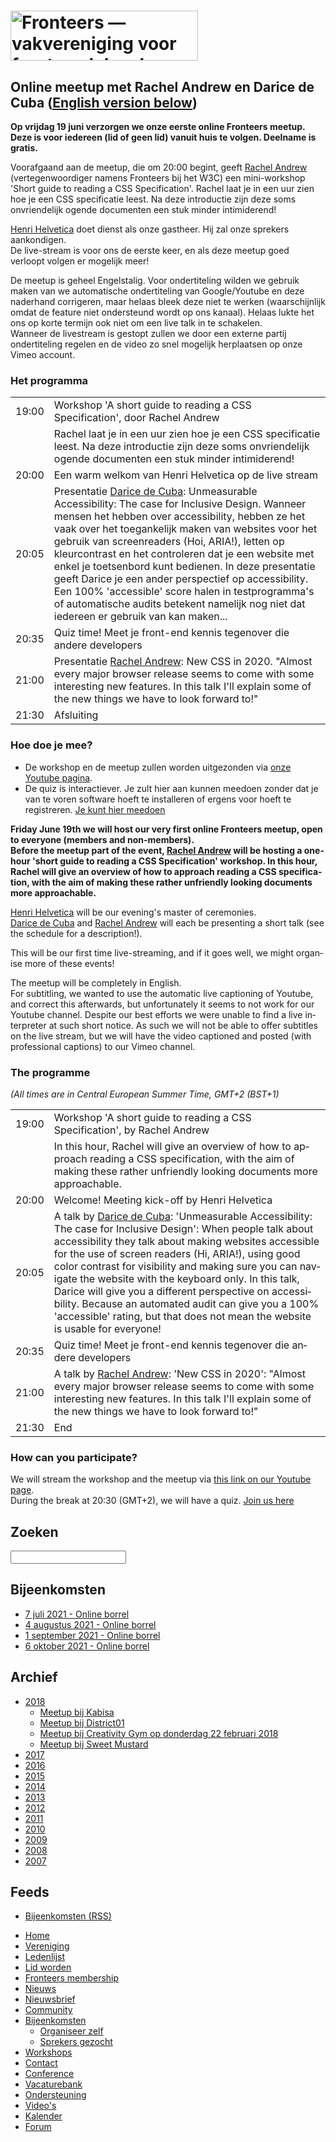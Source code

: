 <!DOCTYPE html>
<html lang="nl">
 <head>
  <meta charset="utf-8">
  <title>Online meetup met Rachel Andrew en Darice de Cuba · Fronteers</title>
  <meta name="viewport" content="width=device-width,initial-scale=1">
  <link rel="stylesheet" href="/_css/fronteers.css?v=2019">
  <link rel="icon" href="/favicon.ico">
  <link rel="alternate" type="application/rss+xml" href="http://feeds.feedburner.com/FronteersWeblog" title="Fronteers weblog">
  <link rel="alternate" type="application/rss+xml" href="http://feeds.feedburner.com/FronteersWeblogLaatsteReacties" title="Fronteers weblog: laatste reacties">
  <link rel="alternate" type="application/rss+xml" href="http://feeds.feedburner.com/FronteersBijeenkomsten" title="Fronteers bijeenkomsten">
  <link rel="alternate" type="application/rss+xml" href="http://feeds.feedburner.com/FronteersVacaturebank" title="Fronteers vacaturebank">
  <link rel="alternate" type="application/rss+xml" href="http://feeds.feedburner.com/FronteersWorkshops" title="Fronteers workshops">
  <link rel="alternate" type="application/rss+xml" href="http://feeds.feedburner.com/FronteersCongres" title="Fronteers conference">
  <link rel="shortlink" href="http://frnt.rs/p2373">
 </head>
 <body id="fronteers-nl">
  <div id="container">
   <div id="main">
    <h1><a href="/"><img src="/_img/badges/fronteers-logo-300dpi.png" width="300" height="80" alt="Fronteers — vakvereniging voor front-end developers"></a></h1>
    <div class="section">
     <h2>Online meetup met Rachel Andrew en Darice de Cuba (<a href="#english-section" lang="en">English version below</a>)</h2>
     <p><strong>Op vrijdag 19 juni verzorgen we onze eerste online Fronteers meetup. Deze is voor iedereen (lid of geen lid) vanuit huis te volgen. Deelname is gratis.</strong></p>
     <p>Voorafgaand aan de meetup, die om 20:00 begint, geeft <a href="https://twitter.com/rachelandrew]">Rachel Andrew</a> (vertegenwoordiger namens Fronteers bij het W3C) een mini-workshop 'Short guide to reading a CSS Specification'. Rachel laat je in een uur zien hoe je een CSS specificatie leest. Na deze introductie zijn deze soms onvriendelijk ogende documenten een stuk minder intimiderend!</p>
     <p><a href="https://twitter.com/HenriHelvetica">Henri Helvetica</a> doet dienst als onze gastheer. Hij zal onze sprekers aankondigen.<br>De live-stream is voor ons de eerste keer, en als deze meetup goed verloopt volgen er mogelijk meer!</p>
     <p>De meetup is geheel Engelstalig. Voor ondertiteling wilden we gebruik maken van we automatische ondertiteling van Google/Youtube en deze naderhand corrigeren, maar helaas bleek deze niet te werken (waarschijnlijk omdat de feature niet ondersteund wordt op ons kanaal). Helaas lukte het ons op korte termijn ook niet om een live talk in te schakelen.<br>Wanneer de livestream is gestopt zullen we door een externe partij ondertiteling regelen en de video zo snel mogelijk herplaatsen op onze Vimeo account.</p>
     <h3>Het programma</h3>
     <table class="schedule">
      <tr>
       <td>19:00</td>
       <td>Workshop 'A short guide to reading a CSS Specification', door Rachel Andrew</td>
      </tr>
      <tr class="odd">
       <td></td>
       <td>Rachel laat je in een uur zien hoe je een CSS specificatie leest. Na deze introductie zijn deze soms onvriendelijk ogende documenten een stuk minder intimiderend!</td>
      </tr>
      <tr>
       <td>20:00</td>
       <td>Een warm welkom van Henri Helvetica op de live stream</td>
      </tr>
      <tr class="odd">
       <td>20:05</td>
       <td>Presentatie <a href="https://darice.org">Darice de Cuba</a>: Unmeasurable Accessibility: The case for Inclusive Design. Wanneer mensen het hebben over accessibility, hebben ze het vaak over het toegankelijk maken van websites voor het gebruik van screenreaders (Hoi, ARIA!), letten op kleurcontrast en het controleren dat je een website met enkel je toetsenbord kunt bedienen. In deze presentatie geeft Darice je een ander perspectief op accessibility. Een 100% 'accessible' score halen in testprogramma's of automatische audits betekent namelijk nog niet dat iedereen er gebruik van kan maken...</td>
      </tr>
      <tr>
       <td>20:35</td>
       <td>Quiz time! Meet je front-end kennis tegenover die andere developers</td>
      </tr>
      <tr class="odd">
       <td>21:00</td>
       <td>Presentatie <a href="https://rachelandrew.co.uk/">Rachel Andrew</a>: New CSS in 2020. &quot;Almost every major browser release seems to come with some interesting new features. In this talk I'll explain some of the new things we have to look forward to!&quot;</td>
      </tr>
      <tr>
       <td>21:30</td>
       <td>Afsluiting</td>
      </tr>
     </table>
     <h3>Hoe doe je mee?</h3>
     <ul>
      <li>De workshop en de meetup zullen worden uitgezonden via <a href="https://www.youtube.com/watch?v=N2tvZ4P44jY">onze Youtube pagina</a>.</li>
      <li>De quiz is interactiever. Je zult hier aan kunnen meedoen zonder dat je van te voren software hoeft te installeren of ergens voor hoeft te registreren. <a href="https://meet.google.com/vjr-jdhk-fii">Je kunt hier meedoen</a></li>
     </ul>
    </div>
    <div id="english-section" class="section odd" lang="en">
     <p><strong>Friday June 19th we will host our very first online Fronteers meetup, open to everyone (members and non-members). <br>Before the meetup part of the event, <a href="https://twitter.com/rachelandrew] (Fronteers representative to the W3C">Rachel Andrew</a> will be hosting a one-hour 'short guide to reading a CSS Specification' workshop. In this hour, Rachel will give an overview of how to approach reading a CSS specification, with the aim of making these rather unfriendly looking documents more approachable.</strong></p>
     <p><a href="https://twitter.com/HenriHelvetica">Henri Helvetica</a> will be our evening's master of ceremonies.<br><a href="https://darice.org">Darice de Cuba</a> and <a href="https://rachelandrew.co.uk/">Rachel Andrew</a> will each be presenting a short talk (see the schedule for a description!).</p>
     <p>This will be our first time live-streaming, and if it goes well, we might organise more of these events!</p>
     <p>The meetup will be completely in English.<br>For subtitling, we wanted to use the automatic live captioning of Youtube, and correct this afterwards, but unfortunately it seems to not work for our Youtube channel. Despite our best efforts we were unable to find a live interpreter at such short notice. As such we will not be able to offer subtitles on the live stream, but we will have the video captioned and posted (with professional captions) to our Vimeo channel.</p>
     <h3>The programme</h3>
     <p><em>(All times are in Central European Summer Time, GMT+2 (BST+1)</em></p>
     <table class="schedule">
      <tr>
       <td>19:00</td>
       <td>Workshop 'A short guide to reading a CSS Specification', by Rachel Andrew</td>
      </tr>
      <tr class="odd">
       <td></td>
       <td>In this hour, Rachel will give an overview of how to approach reading a CSS specification, with the aim of making these rather unfriendly looking documents more approachable.</td>
      </tr>
      <tr>
       <td>20:00</td>
       <td>Welcome! Meeting kick-off by Henri Helvetica</td>
      </tr>
      <tr class="odd">
       <td>20:05</td>
       <td>A talk by <a href="https://darice.org">Darice de Cuba</a>: 'Unmeasurable Accessibility: The case for Inclusive Design': When people talk about accessibility they talk about making websites accessible for the use of screen readers (Hi, ARIA!), using good color contrast for visibility and making sure you can navigate the website with the keyboard only. In this talk, Darice will give you a different perspective on accessibility. Because an automated audit can give you a 100% 'accessible' rating, but that does not mean the website is usable for everyone!</td>
      </tr>
      <tr>
       <td>20:35</td>
       <td>Quiz time! Meet je front-end kennis tegenover die andere developers</td>
      </tr>
      <tr class="odd">
       <td>21:00</td>
       <td>A talk by <a href="https://rachelandrew.co.uk/">Rachel Andrew</a>: 'New CSS in 2020': &quot;Almost every major browser release seems to come with some interesting new features. In this talk I'll explain some of the new things we have to look forward to!&quot;</td>
      </tr>
      <tr>
       <td>21:30</td>
       <td>End</td>
      </tr>
     </table>
     <h3>How can you participate?</h3>
     <p>We will stream the workshop and the meetup via <a href="https://www.youtube.com/watch?v=N2tvZ4P44jY">this link on our Youtube page</a>. <br>During the break at 20:30 (GMT+2), we will have a quiz. <a href="https://meet.google.com/vjr-jdhk-fii">Join us here</a></p>
    </div>
   </div>
   <div id="submenu">
    <div>
     <form method="get" action="//www.google.nl/search">
      <h2><label for="q">Zoeken</label></h2>
      <p>
       <input name="q" id="q" type="search">
       <input type="hidden" name="sitesearch" value="fronteers.nl">
       <input type="hidden" name="ie" value="UTF-8">
       <input type="hidden" name="oe" value="UTF-8">
       <input type="hidden" name="hl" value="nl">
      </p>
     </form>
    </div>
    <div>
     <h2>Bijeenkomsten</h2>
     <ul>
      <li><a href="https://fronteers.nl/bijeenkomsten/2020/online-informele-borrel">7 juli 2021 - Online borrel</a></li>
      <li><a href="https://fronteers.nl/bijeenkomsten/2020/online-informele-borrel">4 augustus 2021 - Online borrel</a></li>
      <li><a href="https://fronteers.nl/bijeenkomsten/2020/online-informele-borrel">1 september 2021 - Online borrel</a></li>
      <li><a href="https://fronteers.nl/bijeenkomsten/2020/online-informele-borrel">6 oktober 2021 - Online borrel</a></li>
     </ul>
     <p></p>
    </div>
    <div id="meetings">
     <h2>Archief</h2>
     <ul>
      <li><a href="/bijeenkomsten/2018" title="Bijeenkomsten in 2018">2018</a>
       <ul>
        <li><a href="/bijeenkomsten/2018/meetup-januari-kabisa">Meetup bij Kabisa</a></li>
        <li><a href="/bijeenkomsten/2018/meetup-bij-district01" title="Meetup bij District01 op donderdag 25 januari 2018">Meetup bij District01</a></li>
        <li><a href="/bijeenkomsten/2018/meetup-bij-creativity-gym">Meetup bij Creativity Gym op donderdag 22 februari 2018</a></li>
        <li><a href="/bijeenkomsten/2018/meetup-bij-sweet-mustard">Meetup bij Sweet Mustard</a></li>
       </ul>
      </li>
      <li><a href="/bijeenkomsten/2017" title="Bijeenkomsten in 2017">2017</a></li>
      <li><a href="/bijeenkomsten/2016" title="Bijeenkomsten in 2016">2016</a></li>
      <li><a href="/bijeenkomsten/2015" title="Bijeenkomsten in 2015">2015</a></li>
      <li><a href="/bijeenkomsten/2014" title="Bijeenkomsten in 2014">2014</a></li>
      <li><a href="/bijeenkomsten/2013" title="Bijeenkomsten in 2013">2013</a></li>
      <li><a href="/bijeenkomsten/2012" title="Bijeenkomsten in 2012">2012</a></li>
      <li><a href="/bijeenkomsten/2011" title="Bijeenkomsten in 2011">2011</a></li>
      <li><a href="/bijeenkomsten/2010" title="Bijeenkomsten in 2010">2010</a></li>
      <li><a href="/bijeenkomsten/2009" title="Bijeenkomsten in 2009">2009</a></li>
      <li><a href="/bijeenkomsten/2008" title="Bijeenkomsten in 2008">2008</a></li>
      <li><a href="/bijeenkomsten/2007" title="Bijeenkomsten in 2007">2007</a></li>
     </ul>
    </div>
    <div id="feeds">
     <h2 lang="en">Feeds</h2>
     <ul>
      <li><a href="https://feeds.feedburner.com/FronteersBijeenkomsten" type="application/rss+xml">Bijeenkomsten (<abbr>RSS</abbr>)</a></li>
     </ul>
    </div>
   </div>
   <ul id="menu">
    <li id="menu-home"><a href="/">Home</a></li>
    <li id="menu-vereniging"><a href="/vereniging">Vereniging</a></li>
    <li id="menu-leden"><a href="/leden">Ledenlijst</a></li>
    <li id="menu-inschrijven"><a href="/inschrijven">Lid worden</a></li>
    <li id="menu-sign-up"><a href="/sign-up">Fronteers membership</a></li>
    <li id="menu-blog"><a href="/blog">Nieuws</a></li>
    <li id="menu-nieuwsbrief"><a href="/nieuwsbrief">Nieuwsbrief</a></li>
    <li id="menu-community"><a href="/community">Community</a></li>
    <li id="menu-bijeenkomsten" class="current has-submenu"><a href="/bijeenkomsten" class="current">Bijeenkomsten</a>
     <ul>
      <li><a href="/bijeenkomsten/organiseren">Organiseer zelf</a></li>
      <li><a href="/bijeenkomsten/aanmelden-spreker">Sprekers gezocht</a></li>
     </ul>
    </li>
    <li id="menu-workshops"><a href="/workshops">Workshops</a></li>
    <li id="menu-contact"><a href="/contact">Contact</a></li>
    <li id="menu-congres"><a href="/congres">Conference</a></li>
    <li id="menu-vacaturebank"><a href="/vacaturebank">Vacaturebank</a></li>
    <li id="menu-communityondersteuning"><a href="/communityondersteuning">Ondersteuning</a></li>
    <li id="menu-videos"><a href="/videos">Video's</a></li>
    <li id="menu-kalender"><a href="/kalender">Kalender</a></li>
    <li id="menu-forum"><a href="https://forum.fronteers.nl/">Forum</a></li>
   </ul>
  </div>
  <script>
   (function() {
    "use strict";
    var i, j, tellCSS;
    var antiSpamElements = document.querySelectorAll && document.querySelectorAll('.spam-check');
    if (antiSpamElements) {
     for (i = 0; i < antiSpamElements.length; i++) {
      antiSpamElements[i].value = 'Nee';
      antiSpamElements[i].parentNode.style.display = 'none';
     }
    }
    var lis = document.querySelectorAll && document.querySelectorAll('li.current');
    if (lis) {
     var markers = [];
     for (i = 0; i < lis.length; i++) {
      var li = lis[i], ul = li.parentNode, top = li.offsetTop;
      if (ul.parentNode.tagName.toLowerCase() == 'li') {
       ul = ul.parentNode.parentNode;
      }
      var marker = document.createElement('li'), as = ul.querySelectorAll('a'), a;
      markers.push({
       top: top,
       marker: marker,
       mark: function(element) {
        this.marker.style.webkitTransform = this.marker.style.mozTransform = this.marker.style.msTransform = this.marker.style.transform = 'translateY(' + (element.offsetTop - this.top) + 'px)';
       },
       unmark: function() {
        this.marker.style.webkitTransform = this.marker.style.mozTransform = this.marker.style.msTransform = this.marker.style.transform = 'translateY(0)';
       }
      });
      for (j = 0; j < as.length; j++) {
       a = as[j];
       a.setAttribute('marker', i);
       a.onmouseover = a.onfocus = function() {
        markers[this.getAttribute('marker')].mark(this.parentNode);
       };
       a.onmouseout = a.onblur = function() {
        markers[this.getAttribute('marker')].unmark();
       };
       a.onclick = function() {
        markers[this.getAttribute('marker')].unmark = function(){};
       }
      }
      marker.innerHTML = '<span>​</span>';
      marker.className = 'mark';
      marker.style.top = top + 'px';
      ul.appendChild(marker);
     }
     tellCSS = true;
    }
    if (tellCSS) {
     document.documentElement.className = 'js-enabled';
    }
   })();
  </script>
 </body>
</html>
